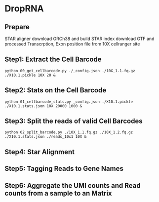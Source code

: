 # DropRNA


## Prepare
STAR aligner
download GRCh38 and build STAR index
download GTF and processed Transcrption, Exon position file from 10X cellranger site


## Step1: Extract the Cell Barcode

```
python 00_get_cellbarcode.py ./_config.json ./10X_1.1.fq.gz  ./X10.1.pickle 10X 20 &
```

## Step2: Stats on the Cell Barcode
```
python 01_cellbarcode_stats.py _config.json ./X10.1.pickle ./X10.1.stats.json 10X 20000 1000 &
```

## Step3: Split the reads of valid Cell Barcodes
```
python 02_split_barcode.py ./10X_1.1.fq.gz ./10X_1.2.fq.gz  ./X10.1.stats.json ./reads_10x1 10X &
```

## Step4: Star Alignment

## Step5: Tagging Reads to Gene Names

## Step6: Aggregate the UMI counts and Read counts from a sample to an Matrix
